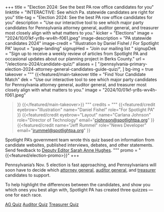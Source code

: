 +++
title = "Election 2024: See the best PA row office candidates for you"
linktitle = "INTERACTIVE: See which Pa. statewide candidates are right for you"
title-tag = "Election 2024: See the best PA row office candidates for you"
description = "Use our interactive tool to see which major party candidates for Pennsylvania attorney general, auditor general, and treasurer most closely align with what matters to you."
kicker = "Elections"
image = "2024/10/01kf-yr8s-wv4h-f061.jpeg"
image-description = "PA statewide candidates 2024"
image-credit = "Illustration by Daniel Fishel / For Spotlight PA"
layout = "page-landing"
signupHed = "Join our mailing list "
signupDek = "Sign up to receive a weekly review of articles from Spotlight PA and occasional updates about our planning project in Berks County."
url = "/elections-2024/candidate-quiz/"
aliases = [
  "/pennsylvania-primary-election-2024-attorney-general-candidates-guide-quiz/",
]
bg-img = true
takeover = """
{{<featured/main-takeover
  title = "Find Your Candidate Match"
  dek = "Use our interactive tool to see which major party candidates for Pennsylvania attorney general, auditor general, and treasurer most closely align with what matters to you."
  image = "2024/10/01kf-yr8s-wv4h-f061.jpeg"
>}}
{{</featured/main-takeover>}}
"""
credits = """
  {{<featured/credit
    eyebrow="Illustration"
    name="Daniel Fishel"
    role="For Spotlight PA"
  >}}
  {{<featured/credit
      eyebrow="Layout"
      name="Carlana Johnson"
      role="Director of Technology"
      email="cjohnson@spotlightpa.org"
  >}}
  {{<featured/credit
      name="Jeff Rummel"
      role="News Developer"
      email="jrummel@spotlightpa.org"
  >}}

Spotlight PA’s government team wrote this quiz based on information from candidate websites, published interviews, debates, and other statements. Send feedback to <a class="text-navy underline" href="mailto: shughes@spotlightpa.org">Deputy Editor Sarah Anne Hughes</a>.
  """
promo = "{{<featured/election-promo>}}"
+++


Pennsylvania’s Nov. 5 election is fast approaching, and Pennsylvanians will soon have to decide which <a href="/news/2024/09/pennsylvania-election-2024-attorney-general-candidates-eugene-depasquale-dave-sunday/">attorney general</a>, <a href="/news/2024/09/pennsylvania-election-2024-auditor-general-candidates-tim-defoor-malcolm-kenyatta/">auditor general</a>, and <a href="/news/2024/09/pennsylvania-election-2024-treasurer-candidates-stacy-garrity-erin-mcclelland/">treasurer</a> candidates to support. 

To help highlight the differences between the candidates, and show you which ones you best align with, Spotlight PA has created three quizzes — one for each race.

<div class="my-8 flex flex-row flex-wrap gap-4 justify-around">
<a href="" class="btn-signup no-underline">AG Quiz</a>
<a href="" class="btn-signup no-underline">Auditor Quiz</a>
<a href="" class="btn-signup no-underline">Treasurer Quiz</a>
</div>
